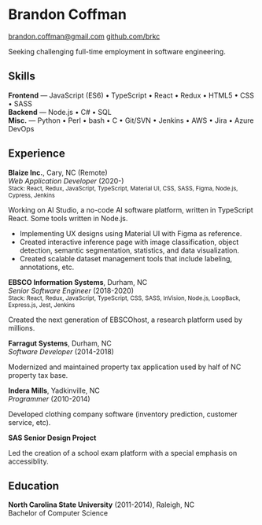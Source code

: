 # Brandon Coffman

<a href="mailto:brandon.coffman@gmail.com">brandon.coffman@gmail.com</a>
[github.com/brkc](https://github.com/brkc)

Seeking challenging full-time employment in software engineering.

## Skills

**Frontend** — JavaScript (ES6) • TypeScript • React • Redux • HTML5 • CSS •
SASS<br> **Backend** — Node.js • C# • SQL<br> **Misc.** — Python • Perl • bash •
C • Git/SVN • Jenkins • AWS • Jira • Azure DevOps<br>

## Experience

**Blaize Inc.**, Cary, NC (Remote)<br> _Web Application Developer_ (2020-)<br>
<small>Stack: React, Redux, JavaScript, TypeScript, Material UI, CSS, SASS,
Figma, Node.js, Cypress, Jenkins</small>

Working on AI Studio, a no-code AI software platform, written in TypeScript
React. Some tools written in Node.js.

- Implementing UX designs using Material UI with Figma as reference.
- Created interactive inference page with image classification, object
  detection, semantic segmentation, statistics, and data visualization.
- Created scalable dataset management tools that include labeling, annotations,
  etc.

**EBSCO Information Systems**, Durham, NC<br> _Senior Software Engineer_
(2018-2020)<br> <small>Stack: React, Redux, JavaScript, TypeScript, CSS, SASS,
InVision, Node.js, LoopBack, Express.js, Jest, Jenkins</small>

Created the next generation of EBSCOhost, a research platform used by millions.

**Farragut Systems**, Durham, NC<br> _Software Developer_ (2014-2018)

Modernized and maintained property tax application used by half of NC property
tax base.

**Indera Mills**, Yadkinville, NC<br> _Programmer_ (2010-2014)

Developed clothing company software (inventory prediction, customer service,
etc).

**SAS Senior Design Project**

Led the creation of a school exam platform with a special emphasis on
accessiblity.

## Education

**North Carolina State University** (2011-2014), Raleigh, NC<br> Bachelor of
Computer Science

<link href="style.css" rel="stylesheet">

